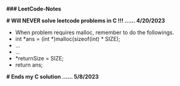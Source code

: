 **### LeetCode-Notes**

**# Will NEVER solve leetcode problems in C !!! ...... 4/20/2023**
- When problem requires malloc, remember to do the followings.
- int *ans = (int *)malloc(sizeof(int) * SIZE);
- ...
- ...
- *returnSize = SIZE;
- return ans;


**# Ends my C solution ...... 5/8/2023**

